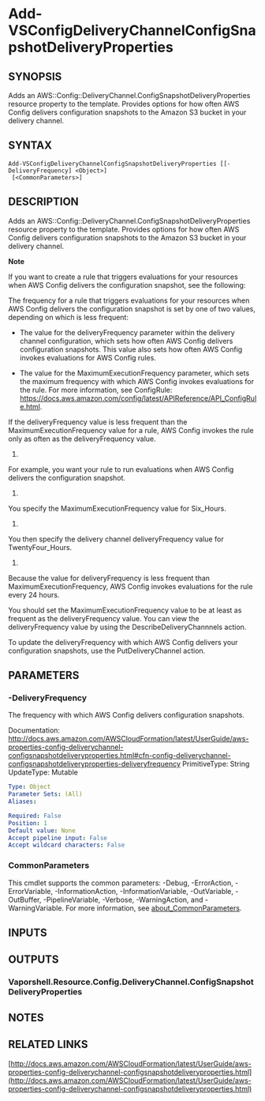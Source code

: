 # Add-VSConfigDeliveryChannelConfigSnapshotDeliveryProperties

## SYNOPSIS
Adds an AWS::Config::DeliveryChannel.ConfigSnapshotDeliveryProperties resource property to the template.
Provides options for how often AWS Config delivers configuration snapshots to the Amazon S3 bucket in your delivery channel.

## SYNTAX

```
Add-VSConfigDeliveryChannelConfigSnapshotDeliveryProperties [[-DeliveryFrequency] <Object>]
 [<CommonParameters>]
```

## DESCRIPTION
Adds an AWS::Config::DeliveryChannel.ConfigSnapshotDeliveryProperties resource property to the template.
Provides options for how often AWS Config delivers configuration snapshots to the Amazon S3 bucket in your delivery channel.

**Note**

If you want to create a rule that triggers evaluations for your resources when AWS Config delivers the configuration snapshot, see the following:

The frequency for a rule that triggers evaluations for your resources when AWS Config delivers the configuration snapshot is set by one of two values, depending on which is less frequent:

+ The value for the deliveryFrequency parameter within the delivery channel configuration, which sets how often AWS Config delivers configuration snapshots.
This value also sets how often AWS Config invokes evaluations for AWS Config rules.

+ The value for the MaximumExecutionFrequency parameter, which sets the maximum frequency with which AWS Config invokes evaluations for the rule.
For more information, see ConfigRule: https://docs.aws.amazon.com/config/latest/APIReference/API_ConfigRule.html.

If the deliveryFrequency value is less frequent than the MaximumExecutionFrequency value for a rule, AWS Config invokes the rule only as often as the deliveryFrequency value.

1.
For example, you want your rule to run evaluations when AWS Config delivers the configuration snapshot.

1.
You specify the MaximumExecutionFrequency value for Six_Hours.

1.
You then specify the delivery channel deliveryFrequency value for TwentyFour_Hours.

1.
Because the value for deliveryFrequency is less frequent than MaximumExecutionFrequency, AWS Config invokes evaluations for the rule every 24 hours.

You should set the MaximumExecutionFrequency value to be at least as frequent as the deliveryFrequency value.
You can view the deliveryFrequency value by using the DescribeDeliveryChannnels action.

To update the deliveryFrequency with which AWS Config delivers your configuration snapshots, use the PutDeliveryChannel action.

## PARAMETERS

### -DeliveryFrequency
The frequency with which AWS Config delivers configuration snapshots.

Documentation: http://docs.aws.amazon.com/AWSCloudFormation/latest/UserGuide/aws-properties-config-deliverychannel-configsnapshotdeliveryproperties.html#cfn-config-deliverychannel-configsnapshotdeliveryproperties-deliveryfrequency
PrimitiveType: String
UpdateType: Mutable

```yaml
Type: Object
Parameter Sets: (All)
Aliases:

Required: False
Position: 1
Default value: None
Accept pipeline input: False
Accept wildcard characters: False
```

### CommonParameters
This cmdlet supports the common parameters: -Debug, -ErrorAction, -ErrorVariable, -InformationAction, -InformationVariable, -OutVariable, -OutBuffer, -PipelineVariable, -Verbose, -WarningAction, and -WarningVariable. For more information, see [about_CommonParameters](http://go.microsoft.com/fwlink/?LinkID=113216).

## INPUTS

## OUTPUTS

### Vaporshell.Resource.Config.DeliveryChannel.ConfigSnapshotDeliveryProperties
## NOTES

## RELATED LINKS

[http://docs.aws.amazon.com/AWSCloudFormation/latest/UserGuide/aws-properties-config-deliverychannel-configsnapshotdeliveryproperties.html](http://docs.aws.amazon.com/AWSCloudFormation/latest/UserGuide/aws-properties-config-deliverychannel-configsnapshotdeliveryproperties.html)

